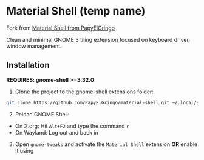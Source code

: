 # Material Shell (temp name)

Fork from [Material Shell from PapyElGringo](https://github.com/PapyElGringo/material-shell)

Clean and minimal GNOME 3 tiling extension focused on keyboard driven window management.

## Installation
**REQUIRES: gnome-shell >=3.32.0**

1) Clone the project to the gnome-shell extensions folder:
```bash
git clone https://github.com/PapyElGringo/material-shell.git ~/.local/share/gnome-shell/extensions/material-shell@saleone
```
2) Reload GNOME Shell:
  + On X.org: Hit `Alt+F2` and type the command `r`
  + On Wayland: Log out and back in
3) Open `gnome-tweaks` and activate the `Material Shell` extension **OR** enable it using
